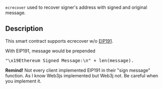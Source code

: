 `ecrecover` used to recover signer's address with signed and original message.


## Description

This smart contract supports ecrecover w/o [EIP191](https://github.com/ethereum/EIPs/blob/master/EIPS/eip-191.md).


With EIP191, message would be prepended 
<pre>
"\x19Ethereum Signed Message:\n" + len(message).
</pre>



**Remind!** Not every client implemented EIP191 in their "sign message"  function. As I know Web3js implemented but Web3j not. Be careful when you implement it.
